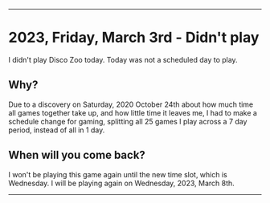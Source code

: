 
***

# 2023, Friday, March 3rd - Didn't play

I didn't play Disco Zoo today. Today was not a scheduled day to play.

## Why?

Due to a discovery on Saturday, 2020 October 24th about how much time all games together take up, and how little time it leaves me, I had to make a schedule change for gaming, splitting all 25 games I play across a 7 day period, instead of all in 1 day.

## When will you come back?

I won't be playing this game again until the new time slot, which is Wednesday. I will be playing again on Wednesday, 2023, March 8th.

***

